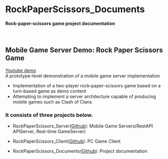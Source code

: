 # RockPaperScissors_Documents
<b>Rock-paper-scissors game project documentation</b>  
<br/><br/>  

## Mobile Game Server Demo: Rock Paper Scissors Game
<a href="https://www.youtube.com/watch?v=AjUqDEXNZIs&t=1s" target="_blank">Youtube demo</a>  
A prototype-level demonstration of a mobile game server implementation

- Implementation of a two-player rock-paper-scissors game based on a turn-based game as demo content
- Attempting to implement a server architecture capable of producing mobile games such as Clash of Clans

### It consists of three projects below.

- RockPaperScissors_Server(<a href="https://github.com/iFreeGuy/RockPaperScissors_Server" target="_blank">Github</a>): Mobile Game Servers(RestAPI APIServer, Real-time GameServer)  
  
- RockPaperScissors_Client(<a href="https://github.com/iFreeGuy/RockPaperScissors_Client" target="_blank">Github</a>): PC Game Client  
  
- RockPaperScissors_Documents(<a href="https://github.com/iFreeGuy/RockPaperScissors_Documents" target="_blank">Github</a>): Project documentation